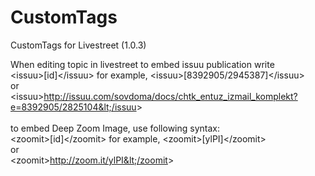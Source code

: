 CustomTags
==========

CustomTags for Livestreet (1.0.3)


When editing topic in livestreet to embed issuu publication write</br>
&lt;issuu&gt;[id]&lt;/issuu&gt; for example, &lt;issuu&gt;[8392905/2945387]&lt;/issuu&gt;
</br>    or </br>
&lt;issuu>http://issuu.com/sovdoma/docs/chtk_entuz_izmail_komplekt?e=8392905/2825104&lt;/issuu&gt; 
</br>
</br>
to embed Deep Zoom Image, use following syntax:</br>
&lt;zoomit&gt;[id]&lt;/zoomit&gt; for example, &lt;zoomit&gt;[ylPI]&lt;/zoomit&gt;
    </br>or</br>
&lt;zoomit&gt;http://zoom.it/ylPI&lt;/zoomit&gt;
